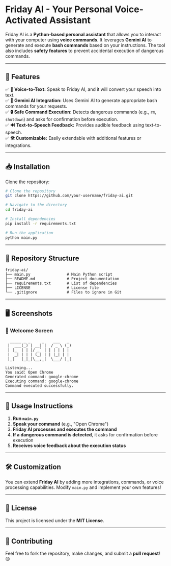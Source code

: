 # Friday AI - Your Personal Voice-Activated Assistant

Friday AI is a **Python-based personal assistant** that allows you to interact with your computer using **voice commands**. It leverages **Gemini AI** to generate and execute **bash commands** based on your instructions. The tool also includes **safety features** to prevent accidental execution of dangerous commands.

---
## 🚀 Features

✅ **🎤 Voice-to-Text:** Speak to Friday AI, and it will convert your speech into text.  
✅ **🤖 Gemini AI Integration:** Uses Gemini AI to generate appropriate bash commands for your requests.  
✅ **🔒 Safe Command Execution:** Detects dangerous commands (e.g., `rm`, `shutdown`) and asks for confirmation before execution.  
✅ **🔊 Text-to-Speech Feedback:** Provides audible feedback using text-to-speech.  
✅ **🛠️ Customizable:** Easily extendable with additional features or integrations.  

---
## 📥 Installation

Clone the repository:

```bash
# Clone the repository
git clone https://github.com/your-username/friday-ai.git

# Navigate to the directory
cd friday-ai

# Install dependencies
pip install -r requirements.txt

# Run the application
python main.py
```

---
## 📂 Repository Structure

```
friday-ai/
├── main.py                # Main Python script
├── README.md              # Project documentation
├── requirements.txt       # List of dependencies
├── LICENSE                # License file
└── .gitignore             # Files to ignore in Git
```

---
## 🖥️ Screenshots

### 🎉 Welcome Screen
```
  _____ _ _     _    ___   _
 |  ___(_) | __| |  / _ \ (_)
 | |_  | | |/ _` | | | | | |
 |  _| | | | (_| | | |_| | |
 |_|   |_|_|\__,_|  \___/ |_|

Listening...
You said: Open Chrome
Generated command: google-chrome
Executing command: google-chrome
Command executed successfully.
```

---
## 📝 Usage Instructions

1. **Run `main.py`**
2. **Speak your command** (e.g., "Open Chrome")
3. **Friday AI processes and executes the command**
4. **If a dangerous command is detected**, it asks for confirmation before execution
5. **Receives voice feedback about the execution status**

---
## 🛠️ Customization
You can extend **Friday AI** by adding more integrations, commands, or voice processing capabilities. Modify `main.py` and implement your own features!

---
## 📜 License
This project is licensed under the **MIT License**.

---
## 🤝 Contributing
Feel free to fork the repository, make changes, and submit a **pull request**! 😊

